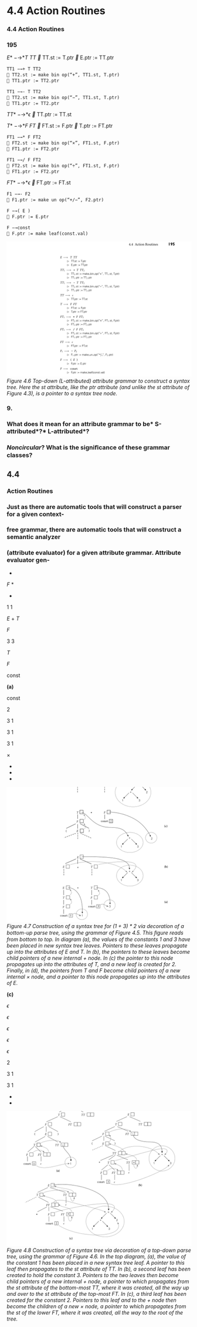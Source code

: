# 4.4 Action Routines

### 4.4 Action Routines

### **195**

*E** −→**T TT*
** TT.st := T.ptr
** E.ptr := TT.ptr

```
TT1 −→+ T TT2
 TT2.st := make bin op(“+”, TT1.st, T.ptr)
 TT1.ptr := TT2.ptr
```

```
TT1 −→- T TT2
 TT2.st := make bin op(“−”, TT1.st, T.ptr)
 TT1.ptr := TT2.ptr
```

*TT** −→**ϵ*
** TT.ptr := TT.st

*T** −→**F FT*
** FT.st := F.ptr
** T.ptr := FT.ptr

```
FT1 −→* F FT2
 FT2.st := make bin op(“×”, FT1.st, F.ptr)
 FT1.ptr := FT2.ptr
```

```
FT1 −→/ F FT2
 FT2.st := make bin op(“÷”, FT1.st, F.ptr)
 FT1.ptr := FT2.ptr
```

*FT** −→**ϵ*
** FT.ptr := FT.st

```
F1 −→- F2
 F1.ptr := make un op(“+/−”, F2.ptr)
```

```
F −→( E )
 F.ptr := E.ptr
```

```
F −→const
 F.ptr := make leaf(const.val)
```


![Figure 4.6 Top-down (L-attributed)...](images/page_228_vector_431.png)
*Figure 4.6 Top-down (L-attributed) attribute grammar to construct a syntax tree. Here the st attribute, like the ptr attribute (and unlike the st attribute of Figure 4.3), is a pointer to a syntax tree node.*

### 9.

### What does it mean for an attribute grammar to be* S-attributed*?* L-attributed*?

### *Noncircular*? What is the signiﬁcance of these grammar classes?

## 4.4

### **Action Routines**

### Just as there are automatic tools that will construct a parser for a given context-

### free grammar, there are automatic tools that will construct a semantic analyzer

### (attribute evaluator) for a given attribute grammar. Attribute evaluator gen-

+

*F*
*

*

1
1

*E*
+
*T*

*F*

3
3

*T*

*F*

const

**(a)**

const

2

3
1

3
1

3
1

×

+

+

+


![Figure 4.7 Construction of...](images/page_229_vector_547.png)
*Figure 4.7 Construction of a syntax tree for (1 + 3) * 2 via decoration of a bottom-up parse tree, using the grammar of Figure 4.5. This ﬁgure reads from bottom to top. In diagram (a), the values of the constants 1 and 3 have been placed in new syntax tree leaves. Pointers to these leaves propagate up into the attributes of E and T. In (b), the pointers to these leaves become child pointers of a new internal + node. In (c) the pointer to this node propagates up into the attributes of T, and a new leaf is created for 2. Finally, in (d), the pointers from T and F become child pointers of a new internal × node, and a pointer to this node propagates up into the attributes of E.*

**(c)**

*ϵ*

*ϵ*

*ϵ*

*ϵ*

*ϵ*

2

3
1

3
1

+

+


![Figure 4.8 Construction of...](images/page_230_vector_515.png)
*Figure 4.8 Construction of a syntax tree via decoration of a top-down parse tree, using the grammar of Figure 4.6. In the top diagram, (a), the value of the constant 1 has been placed in a new syntax tree leaf. A pointer to this leaf then propagates to the st attribute of TT. In (b), a second leaf has been created to hold the constant 3. Pointers to the two leaves then become child pointers of a new internal + node, a pointer to which propagates from the st attribute of the bottom-most TT, where it was created, all the way up and over to the st attribute of the top-most FT. In (c), a third leaf has been created for the constant 2. Pointers to this leaf and to the + node then become the children of a new × node, a pointer to which propagates from the st of the lower FT, where it was created, all the way to the root of the tree.*


